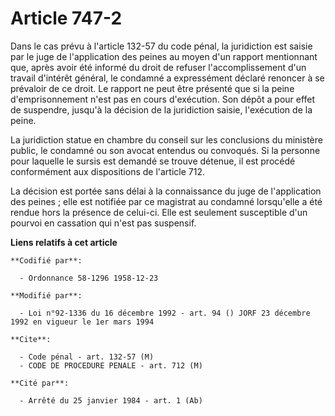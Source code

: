 # Article 747-2

Dans le cas prévu à l'article 132-57 du code pénal, la juridiction est saisie par le juge de l'application des peines au
moyen d'un rapport mentionnant que, après avoir été informé du droit de refuser l'accomplissement d'un travail d'intérêt
général, le condamné a expressément déclaré renoncer à se prévaloir de ce droit. Le rapport ne peut être présenté que si la
peine d'emprisonnement n'est pas en cours d'exécution. Son dépôt a pour effet de suspendre, jusqu'à la décision de la
juridiction saisie, l'exécution de la peine.

La juridiction statue en chambre du conseil sur les conclusions du ministère public, le condamné ou son avocat entendus ou
convoqués. Si la personne pour laquelle le sursis est demandé se trouve détenue, il est procédé conformément aux dispositions
de l'article 712.

La décision est portée sans délai à la connaissance du juge de l'application des peines ; elle est notifiée par ce magistrat
au condamné lorsqu'elle a été rendue hors la présence de celui-ci. Elle est seulement susceptible d'un pourvoi en cassation
qui n'est pas suspensif.

**Liens relatifs à cet article**

	**Codifié par**:

	  - Ordonnance 58-1296 1958-12-23

	**Modifié par**:

	  - Loi n°92-1336 du 16 décembre 1992 - art. 94 () JORF 23 décembre 1992 en vigueur le 1er mars 1994

	**Cite**:

	  - Code pénal - art. 132-57 (M)
	  - CODE DE PROCEDURE PENALE - art. 712 (M)

	**Cité par**:

	  - Arrêté du 25 janvier 1984 - art. 1 (Ab)

